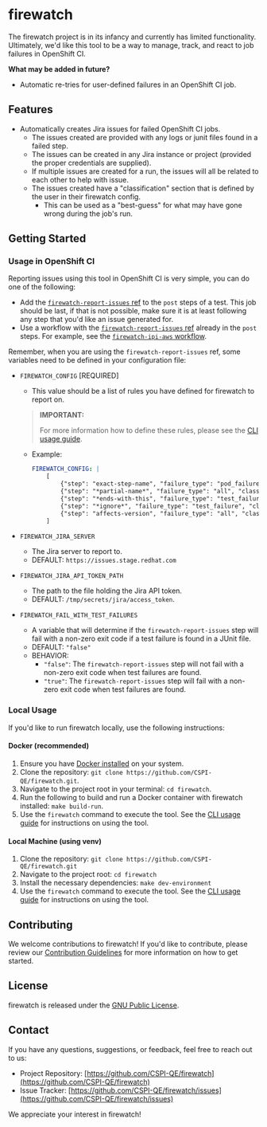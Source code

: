 # firewatch

The firewatch project is in its infancy and currently has limited functionality. Ultimately, we'd like this tool to be a way to manage, track, and react to job failures in OpenShift CI.

**What may be added in future?**

- Automatic re-tries for user-defined failures in an OpenShift CI job.

## Features

- Automatically creates Jira issues for failed OpenShift CI jobs.
  - The issues created are provided with any logs or junit files found in a failed step.
  - The issues can be created in any Jira instance or project (provided the proper credentials are supplied).
  - If multiple issues are created for a run, the issues will all be related to each other to help with issue.
  - The issues created have a "classification" section that is defined by the user in their firewatch config.
    - This can be used as a "best-guess" for what may have gone wrong during the job's run.

## Getting Started

### Usage in OpenShift CI

Reporting issues using this tool in OpenShift CI is very simple, you can do one of the following:

- Add the [`firewatch-report-issues` ref](https://github.com/openshift/release/tree/master/ci-operator/step-registry/firewatch/report-issues) to the `post` steps of a test. This job should be last, if that is not possible, make sure it is at least following any step that you'd like an issue generated for.
- Use a workflow with the [`firewatch-report-issues` ref](https://github.com/openshift/release/tree/master/ci-operator/step-registry/firewatch/report-issues) already in the `post` steps. For example, see the [`firewatch-ipi-aws` workflow](https://github.com/openshift/release/tree/master/ci-operator/step-registry/firewatch/ipi/aws).

Remember, when you are using the `firewatch-report-issues` ref, some variables need to be defined in your configuration file:

- `FIREWATCH_CONFIG` [REQUIRED]
  - This value should be a list of rules you have defined for firewatch to report on.

  > **IMPORTANT:**
  >
  > For more information how to define these rules, please see the [CLI usage guide](docs/cli_usage_guide.md#defining-the-configuration).

  - Example:

    ```yaml
    FIREWATCH_CONFIG: |
        [
            {"step": "exact-step-name", "failure_type": "pod_failure", "classification": "Infrastructure", "jira_project": "PROJECT", "jira_component": "some-component"},
            {"step": "*partial-name*", "failure_type": "all", "classification":  "Misc.", "jira_project": "OTHER", "jira_component": ["component-1", "component-2"]},
            {"step": "*ends-with-this", "failure_type": "test_failure", "classification": "Test failures", "jira_project": "TEST", "jira_epic": "EPIC-123", "jira_additional_labels": ["test-label-1", "test-label-2"]},
            {"step": "*ignore*", "failure_type": "test_failure", "classification": "NONE", "jira_project": "NONE", "ignore": "true"},
            {"step": "affects-version", "failure_type": "all", "classification": "Affects Version", "jira_project": "TEST", "jira_epic": "EPIC-123", "jira_affects_version": "4.14"}
        ]
    ```

- `FIREWATCH_JIRA_SERVER`
  - The Jira server to report to.
  - DEFAULT: `https://issues.stage.redhat.com`
- `FIREWATCH_JIRA_API_TOKEN_PATH`
  - The path to the file holding the Jira API token.
  - DEFAULT: `/tmp/secrets/jira/access_token`.
- `FIREWATCH_FAIL_WITH_TEST_FAILURES`
  - A variable that will determine if the `firewatch-report-issues` step will fail with a non-zero exit code if a test failure is found in a JUnit file.
  - DEFAULT: `"false"`
  - BEHAVIOR:
    - `"false"`: The `firewatch-report-issues` step will not fail with a non-zero exit code when test failures are found.
    - `"true"`: The `firewatch-report-issues` step will fail with a non-zero exit code when test failures are found.

### Local Usage

If you'd like to run firewatch locally, use the following instructions:

#### Docker (recommended)

1. Ensure you have [Docker installed](https://www.docker.com/get-started/) on your system.
2. Clone the repository: `git clone https://github.com/CSPI-QE/firewatch.git`.
3. Navigate to the project root in your terminal: `cd firewatch`.
4. Run the following to build and run a Docker container with firewatch installed: `make build-run`.
5. Use the `firewatch` command to execute the tool. See the [CLI usage guide](docs/cli_usage_guide.md) for instructions on using the tool.

#### Local Machine (using venv)

1. Clone the repository: `git clone https://github.com/CSPI-QE/firewatch.git`
2. Navigate to the project root: `cd firewatch`
3. Install the necessary dependencies: `make dev-environment`
4. Use the `firewatch` command to execute the tool. See the [CLI usage guide](docs/cli_usage_guide.md) for instructions on using the tool.

## Contributing

We welcome contributions to firewatch! If you'd like to contribute, please review our [Contribution Guidelines](docs/CONTRIBUTING.md) for more information on how to get started.

## License

firewatch is released under the [GNU Public License](LICENSE).

## Contact

If you have any questions, suggestions, or feedback, feel free to reach out to us:

- Project Repository: [https://github.com/CSPI-QE/firewatch](https://github.com/CSPI-QE/firewatch)
- Issue Tracker: [https://github.com/CSPI-QE/firewatch/issues](https://github.com/CSPI-QE/firewatch/issues)

We appreciate your interest in firewatch!
